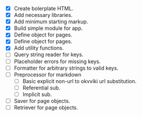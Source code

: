 - [x]	Create bolerplate HTML.
- [x]	Add necessary libraries.
- [x]	Add minimum starting markup.
- [x]	Build simple module for app.
- [x]   Define object for pages.
- [x]   Define object for pages.
- [x]   Add utility functions.
- [ ]   Query string reader for keys.
- [ ]	Placeholder errors for missing keys.
- [ ]	Formatter for arbitrary strings to valid keys.
- [ ]	Preprocessor for markdown
	- [ ]	Basic explicit non-url to okvviki url substitution.
	- [ ]	Referential sub.
	- [ ]	Implicit sub.
- [ ]	Saver for page objects.
- [ ]	Retriever for page objects.
